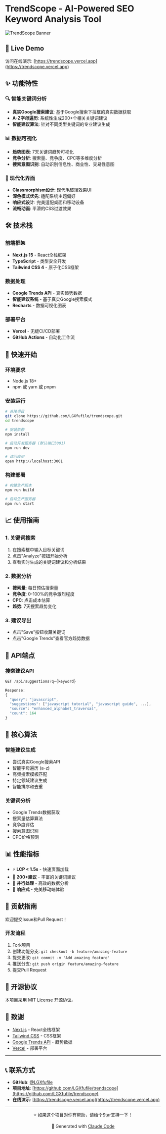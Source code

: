 # TrendScope - AI-Powered SEO Keyword Analysis Tool

![TrendScope Banner](https://via.placeholder.com/800x200/4F46E5/FFFFFF?text=TrendScope%20-%20AI-Powered%20SEO%20Tool)

## 🚀 Live Demo
访问在线演示: [https://trendscope.vercel.app](https://trendscope.vercel.app)

## ✨ 功能特性

### 🔍 智能关键词分析
- **真实Google搜索建议**: 基于Google搜索下拉框的真实数据获取
- **A-Z字母遍历**: 系统性生成200+个相关关键词建议
- **智能建议算法**: 针对不同类型关键词的专业建议生成

### 📊 数据可视化
- **趋势图表**: 7天关键词趋势可视化
- **竞争分析**: 搜索量、竞争度、CPC等多维度分析
- **搜索意图识别**: 自动识别信息性、商业性、交易性意图

### 🎨 现代化界面
- **Glassmorphism设计**: 现代毛玻璃效果UI
- **深色模式优先**: 适配系统主题偏好
- **响应式设计**: 完美适配桌面和移动设备
- **流畅动画**: 平滑的CSS过渡效果

## 🛠 技术栈

### 前端框架
- **Next.js 15** - React全栈框架
- **TypeScript** - 类型安全开发
- **Tailwind CSS 4** - 原子化CSS框架

### 数据处理
- **Google Trends API** - 真实趋势数据
- **智能建议系统** - 基于真实Google搜索模式
- **Recharts** - 数据可视化图表

### 部署平台
- **Vercel** - 无缝CI/CD部署
- **GitHub Actions** - 自动化工作流

## 🚀 快速开始

### 环境要求
- Node.js 18+
- npm 或 yarn 或 pnpm

### 安装运行
```bash
# 克隆项目
git clone https://github.com/LGXfufile/trendscope.git
cd trendscope

# 安装依赖
npm install

# 启动开发服务器 (默认端口3001)
npm run dev

# 访问应用
open http://localhost:3001
```

### 构建部署
```bash
# 构建生产版本
npm run build

# 启动生产服务器
npm run start
```

## 📈 使用指南

### 1. 关键词搜索
1. 在搜索框中输入目标关键词
2. 点击"Analyze"按钮开始分析
3. 查看实时生成的关键词建议和分析结果

### 2. 数据分析
- **搜索量**: 每日预估搜索量
- **竞争度**: 0-100%的竞争激烈程度
- **CPC**: 点击成本估算
- **趋势**: 7天搜索趋势变化

### 3. 建议导出
- 点击"Save"按钮收藏关键词
- 点击"Google Trends"查看官方趋势数据

## 🔧 API端点

### 搜索建议API
```typescript
GET /api/suggestions?q={keyword}

Response:
{
  "query": "javascript",
  "suggestions": ["javascript tutorial", "javascript guide", ...],
  "source": "enhanced_alphabet_traversal",
  "count": 164
}
```

## 🌟 核心算法

### 智能建议生成
- 尝试真实Google搜索API
- 智能字母遍历 (a-z)
- 高频搜索模板匹配
- 特定领域建议生成
- 智能排序和去重

### 关键词分析
- Google Trends数据获取
- 搜索量估算算法
- 竞争度评估
- 搜索意图识别
- CPC价格预测

## 📊 性能指标

- ⚡ **LCP < 1.5s** - 快速页面加载
- 🎯 **200+建议** - 丰富的关键词建议
- 🔄 **并行处理** - 高效的数据分析
- 📱 **响应式** - 完美移动端体验

## 🤝 贡献指南

欢迎提交Issue和Pull Request！

### 开发流程
1. Fork项目
2. 创建功能分支: `git checkout -b feature/amazing-feature`
3. 提交更改: `git commit -m 'Add amazing feature'`
4. 推送分支: `git push origin feature/amazing-feature`
5. 提交Pull Request

## 📜 开源协议

本项目采用 MIT License 开源协议。

## 🙏 致谢

- [Next.js](https://nextjs.org/) - React全栈框架
- [Tailwind CSS](https://tailwindcss.com/) - CSS框架
- [Google Trends API](https://trends.google.com/) - 趋势数据
- [Vercel](https://vercel.com/) - 部署平台

---

## 📞 联系方式

- **GitHub**: [@LGXfufile](https://github.com/LGXfufile)
- **项目地址**: [https://github.com/LGXfufile/trendscope](https://github.com/LGXfufile/trendscope)
- **在线演示**: [https://trendscope.vercel.app](https://trendscope.vercel.app)

---

<div align="center">
  <p>⭐ 如果这个项目对你有帮助，请给个Star支持一下！</p>
  <p>🤖 Generated with <a href="https://claude.ai/code">Claude Code</a></p>
</div>
